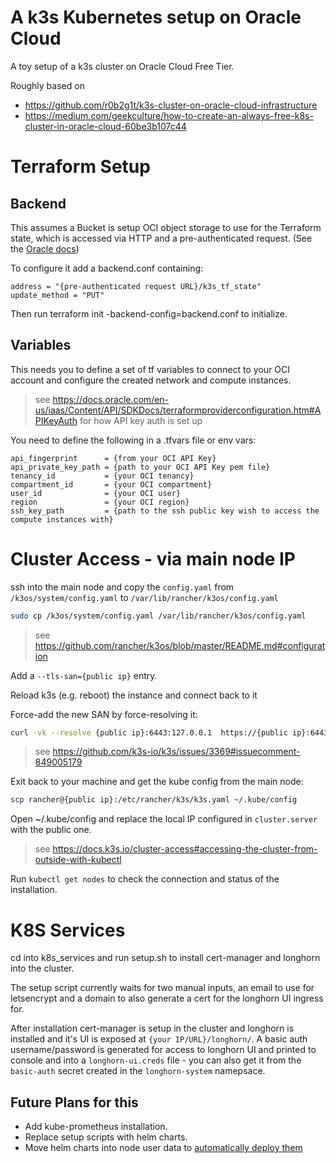# A k3s Kubernetes setup on Oracle Cloud 

A toy setup of a k3s cluster on Oracle Cloud Free Tier.

Roughly based on 
* https://github.com/r0b2g1t/k3s-cluster-on-oracle-cloud-infrastructure
* https://medium.com/geekculture/how-to-create-an-always-free-k8s-cluster-in-oracle-cloud-60be3b107c44

# Terraform Setup

## Backend

This assumes a Bucket is setup OCI object storage to use for the Terraform state, which is accessed via HTTP and a pre-authenticated request. (See the [Oracle docs](https://docs.oracle.com/en-us/iaas/Content/API/SDKDocs/terraformUsingObjectStore.htm#http))

To configure it add a backend.conf containing:
```
address = "{pre-authenticated request URL}/k3s_tf_state"
update_method = "PUT"
```

Then run terraform init -backend-config=backend.conf to initialize.

## Variables

This needs you to define a set of tf variables to connect to your OCI account and configure the created network and compute instances.

> see https://docs.oracle.com/en-us/iaas/Content/API/SDKDocs/terraformproviderconfiguration.htm#APIKeyAuth for how API key auth is set up

You need to define the following in a .tfvars file or env vars:

```
api_fingerprint      = {from your OCI API Key}
api_private_key_path = {path to your OCI API Key pem file}
tenancy_id           = {your OCI tenancy}
compartment_id       = {your OCI compartment}
user_id              = {your OCI user}
region               = {your OCI region}
ssh_key_path         = {path to the ssh public key wish to access the compute instances with}
```

# Cluster Access - via main node IP

ssh into the main node and copy the `config.yaml` from `/k3os/system/config.yaml` to `/var/lib/rancher/k3os/config.yaml`
```sh
sudo cp /k3os/system/config.yaml /var/lib/rancher/k3os/config.yaml
```
> see https://github.com/rancher/k3os/blob/master/README.md#configuration

Add a `--tls-san={public ip}` entry.

Reload k3s (e.g. reboot) the instance and connect back to it

Force-add the new SAN by force-resolving it:
```sh
curl -vk --resolve {public ip}:6443:127.0.0.1  https://{public ip}:6443/ping
```
> see https://github.com/k3s-io/k3s/issues/3369#issuecomment-849005179

Exit back to your machine and get the kube config from the main node:
```sh
scp rancher@{public ip}:/etc/rancher/k3s/k3s.yaml ~/.kube/config
```

Open ~/.kube/config and replace the local IP configured in `cluster.server` with the public one.

> see https://docs.k3s.io/cluster-access#accessing-the-cluster-from-outside-with-kubectl

Run `kubectl get nodes` to check the connection and status of the installation.

# K8S Services

cd into k8s_services and run setup.sh to install cert-manager and longhorn into the cluster.

The setup script currently waits for two manual inputs, an email to use for letsencrypt and
a domain to also generate a cert for the longhorn UI ingress for.

After installation cert-manager is setup in the cluster and longhorn is installed and it's UI is
exposed at `{your IP/URL}/longhorn/`.
A basic auth username/password is generated for access to longhorn UI and printed to console and
into a `longhorn-ui.creds` file - you can also get it from the `basic-auth` secret created in the
`longhorn-system` namepsace.

## Future Plans for this

* Add kube-prometheus installation.
* Replace setup scripts with helm charts.
* Move helm charts into node user data to [automatically deploy them](https://docs.k3s.io/helm#automatically-deploying-manifests-and-helm-charts)
